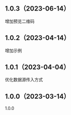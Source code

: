 ## 1.0.3（2023-06-14）
增加预览二维码
## 1.0.2（2023-04-14）
增加示例
## 1.0.1（2023-04-04）
优化数据源传入方式
## 1.0.0（2023-03-14）
1.0.0
